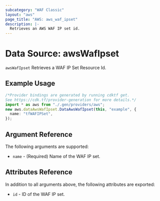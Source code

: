 ```yaml
---
subcategory: "WAF Classic"
layout: "aws"
page_title: "AWS: aws_waf_ipset"
description: |-
  Retrieves an AWS WAF IP set id.
---
```


# Data Source: awsWafIpset

`awsWafIpset` Retrieves a WAF IP Set Resource Id.

## Example Usage

```typescript
/*Provider bindings are generated by running cdktf get.
See https://cdk.tf/provider-generation for more details.*/
import * as aws from "./.gen/providers/aws";
new aws.dataAwsWafIpset.DataAwsWafIpset(this, "example", {
  name: "tfWAFIPSet",
});

```

## Argument Reference

The following arguments are supported:

* `name` - (Required) Name of the WAF IP set.

## Attributes Reference

In addition to all arguments above, the following attributes are exported:

* `id` - ID of the WAF IP set.
